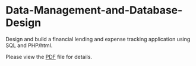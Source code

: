 # Data-Management-and-Database-Design

Design and build a financial lending and expense tracking application using SQL and PHP/html.


Please view the [PDF](https://github.com/Sharma-Tu/Data-Management-and-Database-Design/blob/master/ProjectReport.INFO.6210.pdf) file for details. 

